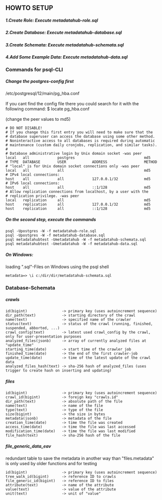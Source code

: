 ## HOWTO SETUP

##### 1.Create Role:            Execute metadatahub-role.sql
##### 2.Create Database:        Execute metadatahub-database.sql
##### 3.Create Schemata:        Execute metadatahub-schemata.sql
##### 4.Add Some Example Data:  Execute metadatahub-data.sql

### Commands for psql-CLI

##### Change the postgres-config first

/etc/postgresql/12/main/pg_hba.conf<br><br>
If you cant find the config file there you could search for it with the following command:
$ locate pg_hba.conf<br><br>
(change the peer values to md5)<br>
```
# DO NOT DISABLE!
# If you change this first entry you will need to make sure that the
# database superuser can access the database using some other method.
# Noninteractive access to all databases is required during automatic
# maintenance (custom daily cronjobs, replication, and similar tasks).
#
# Database administrative login by Unix domain socket -was peer
local   all             postgres                                md5
# TYPE  DATABASE        USER            ADDRESS                 METHOD
# "local" is for Unix domain socket connections only -was peer
local   all             all                                     md5
# IPv4 local connections:
host    all             all             127.0.0.1/32            md5
# IPv6 local connections:
host    all             all             ::1/128                 md5
# Allow replication connections from localhost, by a user with the
# replication privilege. -was peer
local   replication     all                                     md5
host    replication     all             127.0.0.1/32            md5
host    replication     all             ::1/128                 md5
```

##### On the second step, execute the commands

```console
psql -Upostgres -W -f metadatahub-role.sql
psql -Upostgres -W -f metadatahub-database.sql
psql metadatahubtest -Umetadatahub -W -f metadatahub-schemata.sql
psql metadatahubtest -Umetadatahub -W -f metadatahub-data.sql
```

##### On Windows:
loading ".sql"-Files on Windows using the psql shell
```console
metadata=> \i c:/dir/dir/metadatahub-schemata.sql
```

### Database-Schemata

##### crawls
```
id(bigint)                -> primary key (uses autoincrement sequence)
dir_path(text)            -> starting directory of the crawl
name(text)                -> specified name of the crawler
status(text)              -> status of the crawl (running, finished, suspended, abborted, ...)
crawl_config(text)        -> latest used crawl_config by the crawl, only for user-presentation purposes
analyzed_files(jsonb)     -> array of currently analyzed files at "update_time"
starting_time(date)       -> start time of the crawler job
finished_time(date)       -> the end of the first crawler-job
update_time(date)         -> time of the latest update of the crawl data
analyzed_files_hash(text) -> sha-256 hash of analyzed_files (uses trigger to create hash on inserting and updating)
```
##### files
```
id(bigint)                -> primary key (uses autoincrement sequence)
crawl_id(bigint)          -> foreign key "crawls.id"
dir_path(text)            -> absolute path of the file
name(text)                -> name of the file
type(text)                -> type of the file
size(bigint)              -> the size in bytes
metadata(jsonb)           -> metadata of the file
creation_time(date)       -> time the file was created
access_time(date)         -> time the file was last accessed
modification_time(date)   -> time the file was last modified
file_hash(text)           -> sha-256 hash of the file
```

##### file_generic_data_eav

redundant table to save the metadata in another way than "files.metadata"
is only used by older functions and for testing

```
id(bigint)                -> primary key (uses autoincrement sequence)
tree_walk_id(bigint)      -> reference ID to crawls
file_generic_id(bigint)   -> reference ID to files
attribute(text)           -> name of the attribute
value(text)               -> value of the attribute
unit(text)                -> unit of "value"
```

